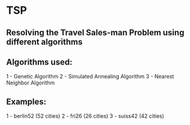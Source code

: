 # TSP
## Resolving the Travel Sales-man Problem using different algorithms

## Algorithms used:
1 - Genetic Algorithm
2 - Simulated Annealing Algorithm
3 - Nearest Neighbor Algorithm

## Examples:
1 - berlin52 (52 cities)
2 - fri26 (26 cities)
3 - suiss42 (42 cities)
